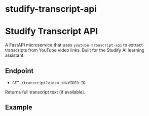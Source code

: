 # studify-transcript-api

# Studify Transcript API

A FastAPI microservice that uses `youtube-transcript-api` to extract transcripts from YouTube video links. Built for the Studify AI learning assistant.

## Endpoint

- `GET /transcript?video_id=VIDEO_ID`

Returns full transcript text (if available).

## Example
